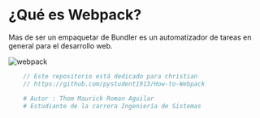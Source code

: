 # **¿Qué es Webpack?**

Mas de ser un empaquetar de Bundler es un automatizador de tareas en general para el desarrollo web.

![webpack](https://github.com/pystudent1913/How-to-Webpack/raw/master/imgs/que-es-webpack.jpg)

```javascript
    // Este repositorio está dedicado para christian 
    // https://github.com/pystudent1913/How-to-Webpack
```

```python
    # Autor : Thom Maurick Roman Aguilar
    # Estudiante de la carrera Ingeniería de Sistemas
```